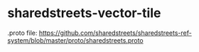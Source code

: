 # sharedstreets-vector-tile

.proto file: https://github.com/sharedstreets/sharedstreets-ref-system/blob/master/proto/sharedstreets.proto
